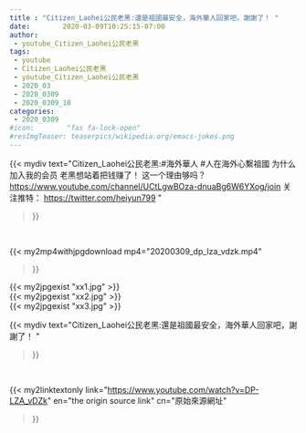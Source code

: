 ```yaml
---
title : "Citizen_Laohei公民老黑:還是祖國最安全，海外華人回家吧，謝謝了！ "
date:        2020-03-09T10:25:15-07:00
author:
 - youtube_Citizen_Laohei公民老黑
tags:
 - youtube
 - Citizen_Laohei公民老黑
 - youtube_Citizen_Laohei公民老黑
 - 2020_03
 - 2020_0309
 - 2020_0309_10
categories:
 - 2020_0309
#icon:        "fas fa-lock-open"
#resImgTeaser: teaserpics/wikipedia.org/emacs-jokes.png
---
```


{{< mydiv text="Citizen_Laohei公民老黑:#海外華人 #人在海外心繫祖國  为什么加入我的会员 老黑想站着把钱赚了！ 这一个理由够吗？ https://www.youtube.com/channel/UCtLgwBOza-dnuaBg6W6YXog/join  关注推特： https://twitter.com/heiyun799 "
>}}
<br>


{{< my2mp4withjpgdownload mp4="20200309_dp_lza_vdzk.mp4"
>}}

{{< my2jpgexist "xx1.jpg" >}}<br>
{{< my2jpgexist "xx2.jpg" >}}<br>
{{< my2jpgexist "xx3.jpg" >}}<br>



{{< mydiv text="Citizen_Laohei公民老黑:還是祖國最安全，海外華人回家吧，謝謝了！ "
>}}
<br>

{{< my2linktextonly link="https://www.youtube.com/watch?v=DP-LZA_vDZk"
en="the origin source link" cn="原始來源網址"
>}}


<br>

